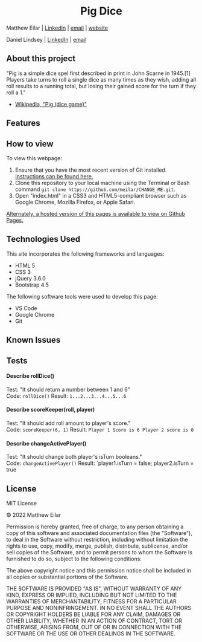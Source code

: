 <h1 align="center">Pig Dice</h1>

Matthew Eilar | [LinkedIn](https://www.linkedin.com/in/eilar-503/) | [email](mailto:<meilar@gmail.com>) | [website](www.mattheweilar.com)

Daniel Lindsey | [LinkedIn](https://www.linkedin.com/in/dlinds/) | [email](mailto:<daniellindsey85254@gmail.com>)

## About this project
 "Pig is a simple dice spel first described in print in John Scarne in 1945.[1] Players take turns to roll a single dice as many times as they wish, adding all roll results to a running total, but losing their gained score for the turn if they roll a 1."

- [Wikipedia, "Pig (dice game)"](https://en.wikipedia.org/wiki/Pig_%28dice_game%29)

## Features


## How to view

To view this webpage:

1. Ensure that you have the most recent version of Git installed. [Instructions can be found here.](https://github.com/git-guides/install-git) 
1. Clone this repository to your local machine using the Terminal or Bash command `git clone https://github.com/meilar/CHANGE_ME.git`.
2. Open "index.html" in a CSS3 and HTML5-compliant browser such as Google Chrome, Mozilla Firefox, or Apple Safari.

[Alternately, a hosted version of this pages is available to view on Github Pages.](https://meilar.github.io/CHANGE_ME)

## Technologies Used

This site incorporates the following frameworks and languages:

- HTML 5
- CSS 3
- jQuery 3.6.0
- Bootstrap 4.5

The following software tools were used to develop this page:

- VS Code
- Google Chrome
- Git

## Known Issues

## Tests

#### Describe rollDice()  
Test: "It should return a number between 1 and 6"  
Code: `rollDice()`
Result: `1...2...3...4...5...6`

#### Describe scoreKeeper(roll, player)  
Test: "It should add roll amount to player's score."  
Code: `scoreKeeper(6, 1)`
Result: `Player 1 Score is 6 Player 2 score is 0`

#### Describe changeActivePlayer()  
Test: "It should change both player's isTurn booleans."  
Code: `changeActivePlayer()`
Result: `player1.isTurn = false; player2.isTurn = true


## License 

MIT License

© 2022 Matthew Eilar

Permission is hereby granted, free of charge, to any person obtaining a copy
of this software and associated documentation files (the "Software"), to deal
in the Software without restriction, including without limitation the rights
to use, copy, modify, merge, publish, distribute, sublicense, and/or sell
copies of the Software, and to permit persons to whom the Software is
furnished to do so, subject to the following conditions:

The above copyright notice and this permission notice shall be included in all
copies or substantial portions of the Software.

THE SOFTWARE IS PROVIDED "AS IS", WITHOUT WARRANTY OF ANY KIND, EXPRESS OR
IMPLIED, INCLUDING BUT NOT LIMITED TO THE WARRANTIES OF MERCHANTABILITY,
FITNESS FOR A PARTICULAR PURPOSE AND NONINFRINGEMENT. IN NO EVENT SHALL THE
AUTHORS OR COPYRIGHT HOLDERS BE LIABLE FOR ANY CLAIM, DAMAGES OR OTHER
LIABILITY, WHETHER IN AN ACTION OF CONTRACT, TORT OR OTHERWISE, ARISING FROM,
OUT OF OR IN CONNECTION WITH THE SOFTWARE OR THE USE OR OTHER DEALINGS IN THE
SOFTWARE.